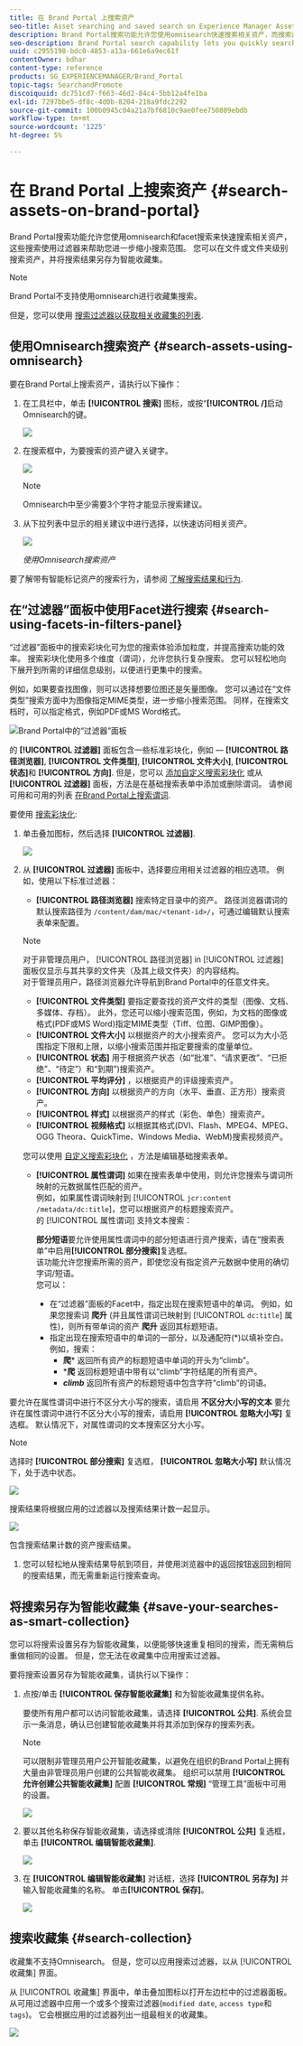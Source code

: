 ```yaml
---
title: 在 Brand Portal 上搜索资产
seo-title: Asset searching and saved search on Experience Manager Assets Brand Portal
description: Brand Portal搜索功能允许您使用omnisearch快速搜索相关资产，而搜索过滤器可以帮助您进一步缩小搜索范围。 将搜索另存为智能收藏集，以供将来使用。
seo-description: Brand Portal search capability lets you quickly search for relevant assets using omnisearch, and search filters help you further narrow down your search. Save your searches as smart collections for future.
uuid: c2955198-bdc0-4853-a13a-661e6a9ec61f
contentOwner: bdhar
content-type: reference
products: SG_EXPERIENCEMANAGER/Brand_Portal
topic-tags: SearchandPromote
discoiquuid: dc751cd7-f663-46d2-84c4-5bb12a4fe1ba
exl-id: 7297bbe5-df8c-4d0b-8204-218a9fdc2292
source-git-commit: 100b0945c04a21a7bf6810c9ae0fee750809ebdb
workflow-type: tm+mt
source-wordcount: '1225'
ht-degree: 5%

---
```


# 在 Brand Portal 上搜索资产 {#search-assets-on-brand-portal}

Brand Portal搜索功能允许您使用omnisearch和facet搜索来快速搜索相关资产，这些搜索使用过滤器来帮助您进一步缩小搜索范围。 您可以在文件或文件夹级别搜索资产，并将搜索结果另存为智能收藏集。

>[!NOTE]
>
>Brand Portal不支持使用omnisearch进行收藏集搜索。
>
>但是，您可以使用 [搜索过滤器以获取相关收藏集的列表](#search-collection).

## 使用Omnisearch搜索资产 {#search-assets-using-omnisearch}

要在Brand Portal上搜索资产，请执行以下操作：

1. 在工具栏中，单击 **[!UICONTROL 搜索]** 图标，或按“**[!UICONTROL /]**&#x200B;启动Omnisearch的键。

   ![](assets/omnisearchicon-1.png)

1. 在搜索框中，为要搜索的资产键入关键字。

   ![](assets/omnisearch.png)

   >[!NOTE]
   >
   >Omnisearch中至少需要3个字符才能显示搜索建议。

1. 从下拉列表中显示的相关建议中进行选择，以快速访问相关资产。

   ![](assets/assets-search-result.png)

   *使用Omnisearch搜索资产*

要了解带有智能标记资产的搜索行为，请参阅 [了解搜索结果和行为](https://experienceleague.adobe.com/docs/experience-manager-65/assets/using/search-assets.html).

## 在“过滤器”面板中使用Facet进行搜索 {#search-using-facets-in-filters-panel}

“过滤器”面板中的搜索彩块化可为您的搜索体验添加粒度，并提高搜索功能的效率。 搜索彩块化使用多个维度（谓词），允许您执行复杂搜索。 您可以轻松地向下展开到所需的详细信息级别，以便进行更集中的搜索。

例如，如果要查找图像，则可以选择想要位图还是矢量图像。 您可以通过在“文件类型”搜索方面中为图像指定MIME类型，进一步缩小搜索范围。 同样，在搜索文档时，可以指定格式，例如PDF或MS Word格式。

![Brand Portal中的“过滤器”面板](assets/file-type-search.png "Brand Portal中的“过滤器”面板")

的 **[!UICONTROL 过滤器]** 面板包含一些标准彩块化，例如 —  **[!UICONTROL 路径浏览器]**, **[!UICONTROL 文件类型]**, **[!UICONTROL 文件大小]**, **[!UICONTROL 状态]**&#x200B;和 **[!UICONTROL 方向]**. 但是，您可以 [添加自定义搜索彩块化](../using/brand-portal-search-facets.md) 或从 **[!UICONTROL 过滤器]** 面板，方法是在基础搜索表单中添加或删除谓词。 请参阅可用和可用的列表 [在Brand Portal上搜索谓词](../using/brand-portal-search-facets.md#list-of-search-predicates).

要使用 [搜索彩块化](../using/brand-portal-search-facets.md):

1. 单击叠加图标，然后选择 **[!UICONTROL 过滤器]**.

   ![](assets/selectorrail.png)

1. 从 **[!UICONTROL 过滤器]** 面板中，选择要应用相关过滤器的相应选项。
例如，使用以下标准过滤器：

   * **[!UICONTROL 路径浏览器]** 搜索特定目录中的资产。 路径浏览器谓词的默认搜索路径为 `/content/dam/mac/<tenant-id>/`，可通过编辑默认搜索表单来配置。
   >[!NOTE]
   >
   >对于非管理员用户， [!UICONTROL 路径浏览器] in [!UICONTROL 过滤器] 面板仅显示与其共享的文件夹（及其上级文件夹）的内容结构。\
   >对于管理员用户，路径浏览器允许导航到Brand Portal中的任意文件夹。

   * **[!UICONTROL 文件类型]** 要指定要查找的资产文件的类型（图像、文档、多媒体、存档）。 此外，您还可以缩小搜索范围，例如，为文档的图像或格式(PDF或MS Word)指定MIME类型（Tiff、位图、GIMP图像）。
   * **[!UICONTROL 文件大小]** 以根据资产的大小搜索资产。 您可以为大小范围指定下限和上限，以缩小搜索范围并指定要搜索的度量单位。
   * **[!UICONTROL 状态]** 用于根据资产状态（如“批准”、“请求更改”、“已拒绝”、“待定”）和“到期”)搜索资产。
   * **[!UICONTROL 平均评分]** ，以根据资产的评级搜索资产。
   * **[!UICONTROL 方向]** 以根据资产的方向（水平、垂直、正方形）搜索资产。
   * **[!UICONTROL 样式]** 以根据资产的样式（彩色、单色）搜索资产。
   * **[!UICONTROL 视频格式]** 以根据其格式(DVI、Flash、MPEG4、MPEG、OGG Theora、QuickTime、Windows Media、WebM)搜索视频资产。

   您可以使用 [自定义搜索彩块化](../using/brand-portal-search-facets.md) ，方法是编辑基础搜索表单。

   * **[!UICONTROL 属性谓词]** 如果在搜索表单中使用，则允许您搜索与谓词所映射的元数据属性匹配的资产。\
      例如，如果属性谓词映射到 [!UICONTROL `jcr:content /metadata/dc:title`]，您可以根据资产的标题搜索资产。\
      的 [!UICONTROL 属性谓词] 支持文本搜索：

      **部分短语**&#x200B;要允许使用属性谓词中的部分短语进行资产搜索，请在“搜索表单”中启用&#x200B;**[!UICONTROL 部分搜索]**&#x200B;复选框。\
      该功能允许您搜索所需的资产，即使您没有指定资产元数据中使用的确切字词/短语。\
      您可以：
      * 在“过滤器”面板的Facet中，指定出现在搜索短语中的单词。 例如，如果您搜索词 **爬升** (并且属性谓词已映射到 [!UICONTROL `dc:title`] 属性)，则所有带单词的资产 **爬升** 返回其标题短语。
      * 指定出现在搜索短语中的单词的一部分，以及通配符(*)以填补空白。
例如，搜索：
         * **爬*** 返回所有资产的标题短语中单词的开头为“climb”。
         * ***爬** 返回标题短语中带有以“climb”字符结尾的所有资产。
         * ***climb*** 返回所有资产的标题短语中包含字符“climb”的词语。

要允许在属性谓词中进行不区分大小写的搜索，请启用       **不区分大小写的文本**
要允许在属性谓词中进行不区分大小写的搜索，请启用 **[!UICONTROL 忽略大小写]** 复选框。 默认情况下，对属性谓词的文本搜索区分大小写。
   >[!NOTE]
   >
   >选择时 **[!UICONTROL 部分搜索]** 复选框， **[!UICONTROL 忽略大小写]** 默认情况下，处于选中状态。

   ![](assets/wildcard-prop-1.png)

   搜索结果将根据应用的过滤器以及搜索结果计数一起显示。

   ![](assets/omnisearch-with-filters.png)

   包含搜索结果计数的资产搜索结果。

1. 您可以轻松地从搜索结果导航到项目，并使用浏览器中的返回按钮返回到相同的搜索结果，而无需重新运行搜索查询。

## 将搜索另存为智能收藏集 {#save-your-searches-as-smart-collection}

您可以将搜索设置另存为智能收藏集，以便能够快速重复相同的搜索，而无需稍后重做相同的设置。 但是，您无法在收藏集中应用搜索过滤器。

要将搜索设置另存为智能收藏集，请执行以下操作：

1. 点按/单击 **[!UICONTROL 保存智能收藏集]** 和为智能收藏集提供名称。

   要使所有用户都可以访问智能收藏集，请选择 **[!UICONTROL 公共]**. 系统会显示一条消息，确认已创建智能收藏集并将其添加到保存的搜索列表。

   >[!NOTE]
   >
   >可以限制非管理员用户公开智能收藏集，以避免在组织的Brand Portal上拥有大量由非管理员用户创建的公共智能收藏集。 组织可以禁用 **[!UICONTROL 允许创建公共智能收藏集]** 配置 **[!UICONTROL 常规]** “管理工具”面板中可用的设置。

   ![](assets/save_smartcollectionui.png)

1. 要以其他名称保存智能收藏集，请选择或清除 **[!UICONTROL 公共]** 复选框，单击 **[!UICONTROL 编辑智能收藏集]**.

   ![](assets/edit_smartcollection.png)

1. 在 **[!UICONTROL 编辑智能收藏集]** 对话框，选择 **[!UICONTROL 另存为]** 并输入智能收藏集的名称。 单击&#x200B;**[!UICONTROL 保存]**。

   ![](assets/saveas_smartsearch.png)


## 搜索收藏集 {#search-collection}

收藏集不支持Omnisearch。 但是，您可以应用搜索过滤器，以从 [!UICONTROL 收藏集] 界面。

从 [!UICONTROL 收藏集] 界面中，单击叠加图标以打开左边栏中的过滤器面板。 从可用过滤器中应用一个或多个搜索过滤器(`modified date`, `access type`和 `tags`)。 它会根据应用的过滤器列出一组最相关的收藏集。

![](assets/collection-search.png)
